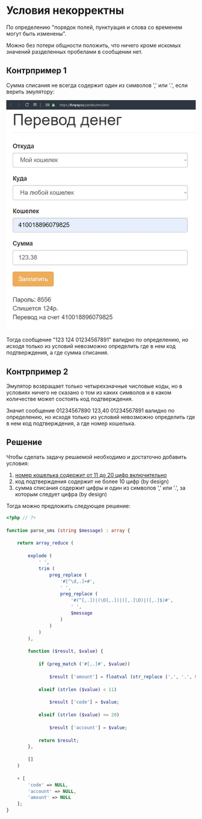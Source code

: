 # Условия некорректны

По определению "порядок полей, пунктуация и слова со временем могут быть изменены".

Можно без потери общности положить, что ничего кроме искомых значений разделенных пробелами в сообщении нет.

## Контрпример 1

Сумма списания не всегда содержит один из символов ',' или '.', если верить эмулятору:

![124][1]

[1]: https://github.com/vadim-malashenko/funpay/blob/master/1.jpg

Тогда сообщение "123 124 01234567891" валидно по определению, но исходя только из условий невозможно определить где в нем код подтверждения, а где сумма списания.

## Контрпример 2

Эмулятор возвращает только четырехзначные числовые коды, но в условиях ничего не сказано о том из каких символов и в каком количестве может состоять код подтверждения.

Значит сообщение 01234567890 123,40 01234567891 валидно по определению, но исходя только из условий невозможно определить где в нем код подтверждения, а где номер кошелька.

## Решение

Чтобы сделать задачу решаемой необходимо и достаточно добавить условия:

1. [номер кошелька содержит от 11 до 20 цифр включительно](https://kassa.yandex.ru/tech/payout/wallet.html)
2. код подтверждения содержит не более 10 цифр (by design)
3. сумма списания содержит цифры и один из символов ',' или '.', за которым следует цифра (by design)

Тогда можно предложить следующее решение:

```php
<?php // 7+

function parse_sms (string $message) : array {
        
    return array_reduce (
        
        explode (
            ' ',
            trim (
                preg_replace (
                    '#[^\d,.]+#',
                    ' ',
                    preg_replace (
                        '#(^[,.])|(\D[,.])|([,.]\D)|([,.]$)#',
                        ' ',
                        $message
                    )
                )
            )
        ),
        
        function ($result, $value) {
            
            if (preg_match ('#[,.]#', $value))
            
                $result ['amount'] = floatval (str_replace (',', '.', $value));
            
            elseif (strlen ($value) < 11)
            
                $result ['code'] = $value;
                
            elseif (strlen ($value) <= 20)
            
                $result ['account'] = $value;
            
            return $result;
        },
        
        []
    )
    
    + [
        'code' => NULL,
        'account' => NULL,
        'amount' => NULL
    ];
}
